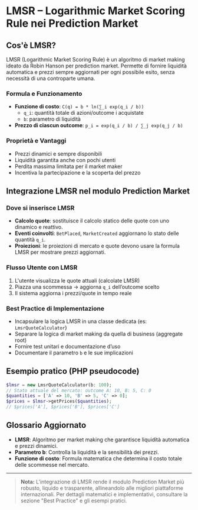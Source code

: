 # LMSR – Logarithmic Market Scoring Rule nei Prediction Market

## Cos'è LMSR?
LMSR (Logarithmic Market Scoring Rule) è un algoritmo di market making ideato da Robin Hanson per prediction market. Permette di fornire liquidità automatica e prezzi sempre aggiornati per ogni possibile esito, senza necessità di una controparte umana.

### Formula e Funzionamento
- **Funzione di costo**: `C(q) = b * ln(∑_i exp(q_i / b))`
  - `q_i`: quantità totale di azioni/outcome i acquistate
  - `b`: parametro di liquidità
- **Prezzo di ciascun outcome**: `p_i = exp(q_i / b) / ∑_j exp(q_j / b)`

### Proprietà e Vantaggi
- Prezzi dinamici e sempre disponibili
- Liquidità garantita anche con pochi utenti
- Perdita massima limitata per il market maker
- Incentiva la partecipazione e la scoperta del prezzo

## Integrazione LMSR nel modulo Prediction Market

### Dove si inserisce LMSR
- **Calcolo quote**: sostituisce il calcolo statico delle quote con uno dinamico e reattivo.
- **Eventi coinvolti**: `BetPlaced`, `MarketCreated` aggiornano lo stato delle quantità `q_i`.
- **Proiezioni**: le proiezioni di mercato e quote devono usare la formula LMSR per mostrare prezzi aggiornati.

### Flusso Utente con LMSR
1. L'utente visualizza le quote attuali (calcolate LMSR)
2. Piazza una scommessa → aggiorna `q_i` dell’outcome scelto
3. Il sistema aggiorna i prezzi/quote in tempo reale

### Best Practice di Implementazione
- Incapsulare la logica LMSR in una classe dedicata (es: `LmsrQuoteCalculator`)
- Separare la logica di market making da quella di business (aggregate root)
- Fornire test unitari e documentazione d’uso
- Documentare il parametro `b` e le sue implicazioni

## Esempio pratico (PHP pseudocode)
```php
$lmsr = new LmsrQuoteCalculator(b: 100);
// Stato attuale del mercato: outcome A: 10, B: 5, C: 0
$quantities = ['A' => 10, 'B' => 5, 'C' => 0];
$prices = $lmsr->getPrices($quantities);
// $prices['A'], $prices['B'], $prices['C']
```

## Glossario Aggiornato
- **LMSR**: Algoritmo per market making che garantisce liquidità automatica e prezzi dinamici.
- **Parametro b**: Controlla la liquidità e la sensibilità dei prezzi.
- **Funzione di costo**: Formula matematica che determina il costo totale delle scommesse nel mercato.

---

> **Nota:** L’integrazione di LMSR rende il modulo Prediction Market più robusto, liquido e trasparente, allineandolo alle migliori piattaforme internazionali. Per dettagli matematici e implementativi, consultare la sezione "Best Practice" e gli esempi pratici.